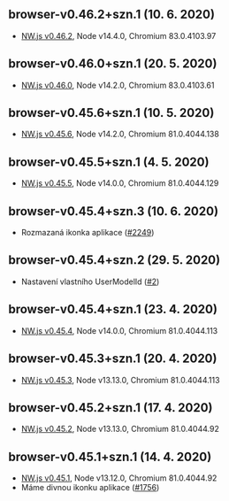 ﻿## browser-v0.46.2+szn.1 (10. 6. 2020)
- [NW.js v0.46.2](../../CHANGELOG.md#0462-06-07-2020), Node v14.4.0, Chromium 83.0.4103.97
## browser-v0.46.0+szn.1 (20. 5. 2020)
- [NW.js v0.46.0](../../CHANGELOG.md#0460-05-20-2020), Node v14.2.0, Chromium 83.0.4103.61
## browser-v0.45.6+szn.1 (10. 5. 2020)
- [NW.js v0.45.6](../../CHANGELOG.md#0456-05-10-2020), Node v14.2.0, Chromium 81.0.4044.138
## browser-v0.45.5+szn.1 (4. 5. 2020)
- [NW.js v0.45.5](../../CHANGELOG.md#0455-05-04-2020), Node v14.0.0, Chromium 81.0.4044.129
## browser-v0.45.4+szn.3 (10. 6. 2020)
- Rozmazaná ikonka aplikace ([#2249](https://gitlab.seznam.net/sbrowser/software/browser/-/issues/2249))
## browser-v0.45.4+szn.2 (29. 5. 2020)
- Nastavení vlastního UserModelId ([#2](https://gitlab.seznam.net/sbrowser/software/core-nw/-/issues/2))
## browser-v0.45.4+szn.1 (23. 4. 2020)
- [NW.js v0.45.4](../../CHANGELOG.md#0454-04-23-2020), Node v14.0.0, Chromium 81.0.4044.113
## browser-v0.45.3+szn.1 (20. 4. 2020)
- [NW.js v0.45.3](../../CHANGELOG.md#0453-04-19-2020), Node v13.13.0, Chromium 81.0.4044.113
## browser-v0.45.2+szn.1 (17. 4. 2020)
- [NW.js v0.45.2](../../CHANGELOG.md#0452-04-16-2020), Node v13.13.0, Chromium 81.0.4044.92
## browser-v0.45.1+szn.1 (14. 4. 2020)
- [NW.js v0.45.1](../../CHANGELOG.md#0451-04-10-2020), Node v13.12.0, Chromium 81.0.4044.92
- Máme divnou ikonku aplikace ([#1756](https://gitlab.seznam.net/sbrowser/software/browser/issues/1756))
